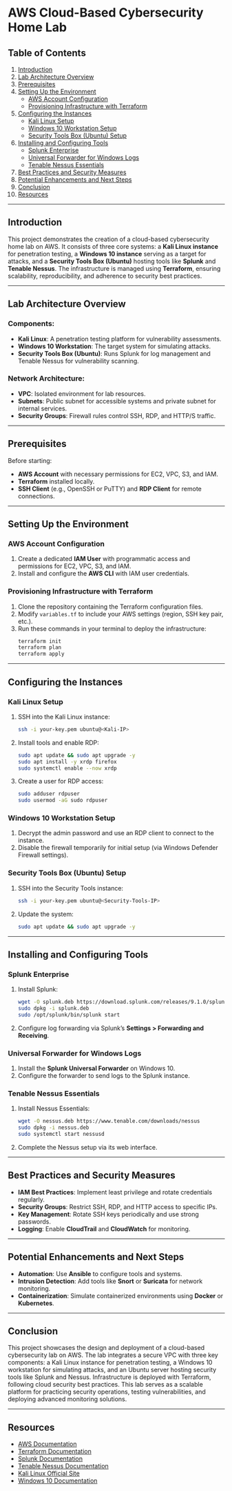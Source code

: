 # AWS Cloud-Based Cybersecurity Home Lab  

## Table of Contents  

1. [Introduction](#introduction)  
2. [Lab Architecture Overview](#lab-architecture-overview)  
3. [Prerequisites](#prerequisites)  
4. [Setting Up the Environment](#setting-up-the-environment)  
   - [AWS Account Configuration](#aws-account-configuration)  
   - [Provisioning Infrastructure with Terraform](#provisioning-infrastructure-with-terraform)  
5. [Configuring the Instances](#configuring-the-instances)  
   - [Kali Linux Setup](#kali-linux-setup)  
   - [Windows 10 Workstation Setup](#windows-10-workstation-setup)  
   - [Security Tools Box (Ubuntu) Setup](#security-tools-box-ubuntu-setup)  
6. [Installing and Configuring Tools](#installing-and-configuring-tools)  
   - [Splunk Enterprise](#splunk-enterprise)  
   - [Universal Forwarder for Windows Logs](#universal-forwarder-for-windows-logs)  
   - [Tenable Nessus Essentials](#tenable-nessus-essentials)  
7. [Best Practices and Security Measures](#best-practices-and-security-measures)  
8. [Potential Enhancements and Next Steps](#potential-enhancements-and-next-steps)  
9. [Conclusion](#conclusion)  
10. [Resources](#resources)  

---

## Introduction  

This project demonstrates the creation of a cloud-based cybersecurity home lab on AWS. It consists of three core systems: a **Kali Linux instance** for penetration testing, a **Windows 10 instance** serving as a target for attacks, and a **Security Tools Box (Ubuntu)** hosting tools like **Splunk** and **Tenable Nessus**. The infrastructure is managed using **Terraform**, ensuring scalability, reproducibility, and adherence to security best practices.  

---

## Lab Architecture Overview  

### Components:  
- **Kali Linux**: A penetration testing platform for vulnerability assessments.  
- **Windows 10 Workstation**: The target system for simulating attacks.  
- **Security Tools Box (Ubuntu)**: Runs Splunk for log management and Tenable Nessus for vulnerability scanning.  

### Network Architecture:  
- **VPC**: Isolated environment for lab resources.  
- **Subnets**: Public subnet for accessible systems and private subnet for internal services.  
- **Security Groups**: Firewall rules control SSH, RDP, and HTTP/S traffic.  

---

## Prerequisites  

Before starting:  
- **AWS Account** with necessary permissions for EC2, VPC, S3, and IAM.  
- **Terraform** installed locally.  
- **SSH Client** (e.g., OpenSSH or PuTTY) and **RDP Client** for remote connections.  

---

## Setting Up the Environment  

### AWS Account Configuration  

1. Create a dedicated **IAM User** with programmatic access and permissions for EC2, VPC, S3, and IAM.  
2. Install and configure the **AWS CLI** with IAM user credentials.  

### Provisioning Infrastructure with Terraform  

1. Clone the repository containing the Terraform configuration files.  
2. Modify `variables.tf` to include your AWS settings (region, SSH key pair, etc.).  
3. Run these commands in your terminal to deploy the infrastructure:  
    ```bash  
    terraform init  
    terraform plan  
    terraform apply  
    ```  

---

## Configuring the Instances  

### Kali Linux Setup  

1. SSH into the Kali Linux instance:  
    ```bash  
    ssh -i your-key.pem ubuntu@<Kali-IP>  
    ```  
2. Install tools and enable RDP:  
    ```bash  
    sudo apt update && sudo apt upgrade -y  
    sudo apt install -y xrdp firefox  
    sudo systemctl enable --now xrdp  
    ```  
3. Create a user for RDP access:  
    ```bash  
    sudo adduser rdpuser  
    sudo usermod -aG sudo rdpuser  
    ```  

### Windows 10 Workstation Setup  

1. Decrypt the admin password and use an RDP client to connect to the instance.  
2. Disable the firewall temporarily for initial setup (via Windows Defender Firewall settings).  

### Security Tools Box (Ubuntu) Setup  

1. SSH into the Security Tools instance:  
    ```bash  
    ssh -i your-key.pem ubuntu@<Security-Tools-IP>  
    ```  
2. Update the system:  
    ```bash  
    sudo apt update && sudo apt upgrade -y  
    ```  

---

## Installing and Configuring Tools  

### Splunk Enterprise  

1. Install Splunk:  
    ```bash  
    wget -O splunk.deb https://download.splunk.com/releases/9.1.0/splunk.deb  
    sudo dpkg -i splunk.deb  
    sudo /opt/splunk/bin/splunk start  
    ```  
2. Configure log forwarding via Splunk’s **Settings > Forwarding and Receiving**.  

### Universal Forwarder for Windows Logs  

1. Install the **Splunk Universal Forwarder** on Windows 10.  
2. Configure the forwarder to send logs to the Splunk instance.  

### Tenable Nessus Essentials  

1. Install Nessus Essentials:  
    ```bash  
    wget -O nessus.deb https://www.tenable.com/downloads/nessus  
    sudo dpkg -i nessus.deb  
    sudo systemctl start nessusd  
    ```  
2. Complete the Nessus setup via its web interface.  

---

## Best Practices and Security Measures  

- **IAM Best Practices**: Implement least privilege and rotate credentials regularly.  
- **Security Groups**: Restrict SSH, RDP, and HTTP access to specific IPs.  
- **Key Management**: Rotate SSH keys periodically and use strong passwords.  
- **Logging**: Enable **CloudTrail** and **CloudWatch** for monitoring.  

---

## Potential Enhancements and Next Steps  

- **Automation**: Use **Ansible** to configure tools and systems.  
- **Intrusion Detection**: Add tools like **Snort** or **Suricata** for network monitoring.  
- **Containerization**: Simulate containerized environments using **Docker** or **Kubernetes**.  

---

## Conclusion  

This project showcases the design and deployment of a cloud-based cybersecurity lab on AWS. The lab integrates a secure VPC with three key components: a Kali Linux instance for penetration testing, a Windows 10 workstation for simulating attacks, and an Ubuntu server hosting security tools like Splunk and Nessus. Infrastructure is deployed with Terraform, following cloud security best practices. This lab serves as a scalable platform for practicing security operations, testing vulnerabilities, and deploying advanced monitoring solutions.  

---

## Resources  

- [AWS Documentation](https://aws.amazon.com/documentation/)  
- [Terraform Documentation](https://www.terraform.io/docs)  
- [Splunk Documentation](https://docs.splunk.com)  
- [Tenable Nessus Documentation](https://docs.tenable.com/nessus/)  
- [Kali Linux Official Site](https://www.kali.org/)  
- [Windows 10 Documentation](https://support.microsoft.com/en-us/windows)  
